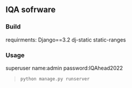 ## IQA sofrware

### Build
requirments:
    Django==3.2
    dj-static
    static-ranges

### Usage
superuser
    name:admin
    password:IQAhead2022

> `python manage.py runserver`